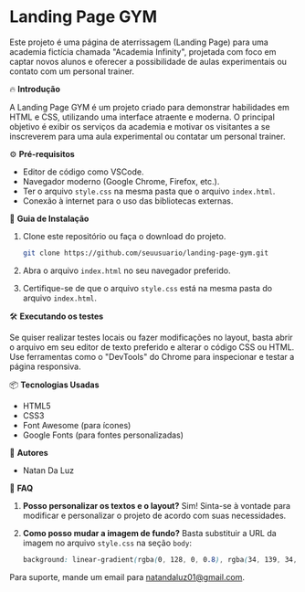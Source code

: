 # Landing Page GYM

Este projeto é uma página de aterrissagem (Landing Page) para uma academia fictícia chamada "Academia Infinity", projetada com foco em captar novos alunos e oferecer a possibilidade de aulas experimentais ou contato com um personal trainer.

🔥 **Introdução**

A Landing Page GYM é um projeto criado para demonstrar habilidades em HTML e CSS, utilizando uma interface atraente e moderna. O principal objetivo é exibir os serviços da academia e motivar os visitantes a se inscreverem para uma aula experimental ou contatar um personal trainer.

⚙️ **Pré-requisitos**

- Editor de código como VSCode.
- Navegador moderno (Google Chrome, Firefox, etc.).
- Ter o arquivo `style.css` na mesma pasta que o arquivo `index.html`.
- Conexão à internet para o uso das bibliotecas externas.

🔨 **Guia de Instalação**

1. Clone este repositório ou faça o download do projeto.
   ```bash
   git clone https://github.com/seuusuario/landing-page-gym.git
   ```

2. Abra o arquivo `index.html` no seu navegador preferido.

3. Certifique-se de que o arquivo `style.css` está na mesma pasta do arquivo `index.html`.

🛠️ **Executando os testes**

Se quiser realizar testes locais ou fazer modificações no layout, basta abrir o arquivo em seu editor de texto preferido e alterar o código CSS ou HTML. Use ferramentas como o "DevTools" do Chrome para inspecionar e testar a página responsiva.

📦 **Tecnologias Usadas**

- HTML5
- CSS3
- Font Awesome (para ícones)
- Google Fonts (para fontes personalizadas)

👷 **Autores**

- Natan Da Luz

💭 **FAQ**

1. **Posso personalizar os textos e o layout?**
   Sim! Sinta-se à vontade para modificar e personalizar o projeto de acordo com suas necessidades.

2. **Como posso mudar a imagem de fundo?**
   Basta substituir a URL da imagem no arquivo `style.css` na seção `body`:
   ```css
   background: linear-gradient(rgba(0, 128, 0, 0.8), rgba(34, 139, 34, 1)), url('sua-imagem-aqui.jpg');
   ```

Para suporte, mande um email para [natandaluz01@gmail.com](mailto:natandaluz01@gmail.com).

